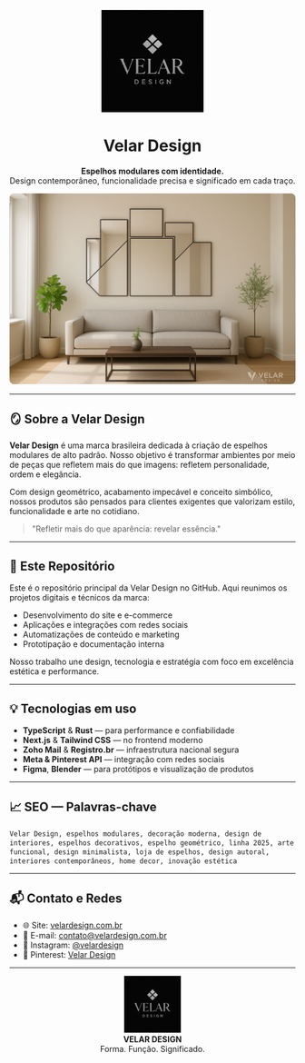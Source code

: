 <p align="center">
  <img src="./velar-design-logo.png" alt="Velar Design Logo" width="180"/>
</p>

<h1 align="center">Velar Design</h1>

<p align="center">
  <strong>Espelhos modulares com identidade.</strong><br/>
  Design contemporâneo, funcionalidade precisa e significado em cada traço.
</p>

<p align="center">
  <img src="./velar-design-linha2025.png" alt="Linha 2025 Velar Design" style="border-radius: 8px;"/>
</p>

---

## 🪞 Sobre a Velar Design

**Velar Design** é uma marca brasileira dedicada à criação de espelhos modulares de alto padrão. Nosso objetivo é transformar ambientes por meio de peças que refletem mais do que imagens: refletem personalidade, ordem e elegância.

Com design geométrico, acabamento impecável e conceito simbólico, nossos produtos são pensados para clientes exigentes que valorizam estilo, funcionalidade e arte no cotidiano.

> "Refletir mais do que aparência: revelar essência."

---

## 🧠 Este Repositório

Este é o repositório principal da Velar Design no GitHub. Aqui reunimos os projetos digitais e técnicos da marca:

- Desenvolvimento do site e e-commerce
- Aplicações e integrações com redes sociais
- Automatizações de conteúdo e marketing
- Prototipação e documentação interna

Nosso trabalho une design, tecnologia e estratégia com foco em excelência estética e performance.

---

## 💡 Tecnologias em uso

- **TypeScript** & **Rust** — para performance e confiabilidade
- **Next.js** & **Tailwind CSS** — no frontend moderno
- **Zoho Mail** & **Registro.br** — infraestrutura nacional segura
- **Meta & Pinterest API** — integração com redes sociais
- **Figma**, **Blender** — para protótipos e visualização de produtos

---

## 📈 SEO — Palavras-chave

```
Velar Design, espelhos modulares, decoração moderna, design de interiores, espelhos decorativos, espelho geométrico, linha 2025, arte funcional, design minimalista, loja de espelhos, design autoral, interiores contemporâneos, home decor, inovação estética
```

---

## 📬 Contato e Redes

- 🌐 Site: [velardesign.com.br](https://velardesign.com.br)
- 📧 E-mail: contato@velardesign.com.br
- 📸 Instagram: [@velardesign](https://instagram.com/_velardesign)
- 📌 Pinterest: [Velar Design](https://pinterest.com/velardesign)

---

<p align="center">
  <img src="./velar-design-logo.png" alt="Velar Design Logo" width="100"/><br/>
  <strong>VELAR DESIGN</strong><br/>
  Forma. Função. Significado.
</p>
